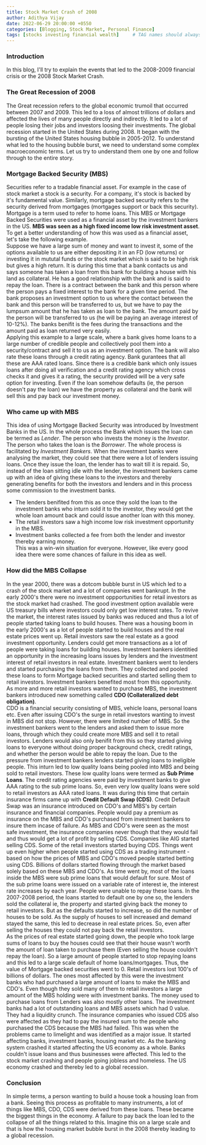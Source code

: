 ```yaml
---
title: Stock Market Crash of 2008
author: Adithya Vijay
date: 2022-06-29 20:00:00 +0550
categories: [Blogging, Stock Market, Personal Finance]
tags: [stocks investing financial wealth]     # TAG names should always be lowercase
---
```


### Introduction
In this blog, I'll try to explain the events that led to the 2008-2009 financial crisis or the 2008 Stock Market Crash.

### The Great Recession of 2008
The Great recession refers to the global economic trumoil that occurred between 2007 and 2009. This led to a loss of almost trillions of dollars and affected the lives of many people directly and indirectly. It led to a lot of people losing their jobs and investors loosing their investments. The global recession started in the United States during 2008. It began with the bursting of the United States housing bubble in 2005-2012. To understand what led to the housing bubble burst, we need to understand some complex macroeconomic terms. Let us try to understand them one by one and follow through to the entire story.

### Mortgage Backed Security (MBS)
Securities refer to a tradable financial asset. For example in the case of stock market a stock is a security. For a company, it's stock is backed by it's fundamental value. Similarly, mortgage backed security refers to the security derived from mortgages (mortgages support or back this security). Mortgage is a term used to refer to home loans. This MBS or Mortgage Backed Securities were used as a financial asset by the investment bankers in the US. **MBS was seen as a high fixed income low risk investment asset**. To get a better understanding of how this was used as a financial asset, let's take the following example.  
Suppose we have a large sum of money and want to invest it, some of the options available to us are either depositing it in an FD (low returns) or investing it in mututal funds or the stock market which is said to be high risk but gives a high return. It is during this time that a bank contacts us and says someone has taken a loan from this bank for building a house with his land as collateral. He has a good relationship with the bank and is said to repay the loan. There is a contract between the bank and this person where the person pays a fixed interest to the bank for a given time period. The bank proposes an investment option to us where the contact between the bank and this person will be transferred to us, but we have to pay the lumpsum amount that he has taken as loan to the bank. The amount paid by the person will be transferred to us (he will be paying an average interest of 10-12%). The banks benifit is the fees during the transactions and the amount paid as loan returned very easily.  
Applying this example to a large scale, where a bank gives home loans to a large number of credible people and collectively pool them into a security/contract and sell it to us as an investment option. The bank will also rate these loans through a credit rating agency. Bank gurantees that all these are AAA rated loans. Since there is a credible bank which only issues loans after doing all verification and a credit rating agency which cross checks it and gives it a rating, the security provided will be a very safe option for investing. Even if the loan somehow defaults (ie, the person doesn't pay the loan) we have the property as collateral and the bank will sell this and pay back our investment money.

### Who came up with MBS
This idea of using Mortgage Backed Security was introduced by Investment Banks in the US. In the whole process the Bank which issues the loan can be termed as *Lender*. The person who invests the money is the *Investor*. The person who takes the loan is the *Borrower*. The whole process is facilitated by *Investment Bankers*. When the investment banks were analysing the market, they could see that there were a lot of lenders issuing loans. Once they issue the loan, the lender has to wait till it is repaid. So, instead of the loan sitting idle with the lender, the investment bankers came up with an idea of giving these loans to the investors and thereby generating benefits for both the investors and lenders and in this process some commission to the investment banks.  
- The lenders benifited from this as once they sold the loan to the investment banks who inturn sold it to the investor, they would get the whole loan amount back and could issue another loan with this money.  
- The retail investors saw a high income low risk investment opportunity in the MBS.  
- Investment banks collected a fee from both the lender and investor thereby earning money.  
This was a win-win situation for everyone. However, like every good idea there were some chances of failure in this idea as well.

### How did the MBS Collapse
In the year 2000, there was a dotcom bubble burst in US which led to a crash of the stock market and a lot of companies went bankrupt. In the early 2000's there were no investment oppportunities for retail investors as the stock market had crashed. The good investment option available were US treasury bills where investors could only get low interest rates. To revive the market, the interest rates issued by banks was reduced and thus a lot of people started taking loans to build houses. There was a housing boom in the early 2000's as a lot of people started to build houses and the real estate prices went up. Retail investors saw the real estate as a good investment opportunity. Lenders could get more transactions as a lot of people were taking loans for building houses. Investment bankers identitied an opportunity in the increasing loans issues by lenders and the investment interest of retail investors in real estate. Investment bankers went to lenders and started purchasing the loans from them. They collected and pooled these loans to form Mortgage backed securities and started selling them to retail investors. Investment bankers benefited most from this opportunity. As more and more retail investors wanted to purchase MBS, the investment bankers introduced new something called **CDO (Collateralized debt obligation)**.  
CDO is a financial security consisting of MBS, vehicle loans, personal loans etc. Even after issuing CDO's the surge in retail investors wanting to invest in MBS did not stop. However, there were limited number of MBS. So the investment bankers went to the lenders and asked them to issue more loans, through which they could create more MBS and sell it to retail investors. Lenders would also only benifit from this so they started giving loans to everyone without doing proper background check, credit ratings, and whether the person would be able to repay the loan. Due to the pressure from investment bankers lenders started giving loans to ineligible people. This inturn led to low quality loans being pooled into MBS and being sold to retail investors. These low quality loans were termed as **Sub Prime Loans**. The credit rating agencies were paid by investment banks to give AAA rating to the sub prime loans. So, even very low quality loans were sold to retail investors as AAA rated loans. It was during this time that certain insurance firms came up with **Credit Default Swap (CDS)**. Credit Default Swap was an insurance introduced on CDO's and MBS's by certain insurance and financial companies. People would pay a premium as insurance on the MBS and CDO's purchased from investment bankers to insure them incase of failure. As MBS and CDO's were seen as the most safe investment, the insurance companies never though that they would fail and thus would get a lot of profit by selling CDS. Companies like AIG started selling CDS. Some of the retail investors started buying CDS. Things went up even higher when people started using CDS as a trading instrument - based on how the prices of MBS and CDO's moved people started betting using CDS. Billions of dollars started flowing through the market based solely based on these MBS and CDO's. As time went by, most of the loans inside the MBS were sub prime loans that would default for sure. Most of the sub prime loans were issued on a variable rate of interest ie, the interest rate increases by each year. People were unable to repay these loans. In the 2007-2008 period, the loans started to default one by one so, the lenders sold the collateral ie, the property and started giving back the money to retail investors. But as the defaults started to increase, so did the number of houses to be sold. As the supply of houses to sell increased and demand stayed the same, this led to decrease in real estate prices. So, even after selling the houses they could not pay back the retail investors.  
As the prices of real estate started going down, the people who took large sums of loans to buy the houses could see that their house wasn't worth the amount of loan taken to purchase them (Even selling the house couldn't repay the loan). So a large amount of people started to stop repaying loans and this led to a large scale default of home loans/mortgages. Thus, the value of Mortgage backed securities went to 0. Retail investors lost 100's of billions of dollars. The ones most affected by this were the investment banks who had purchased a large amount of loans to make the MBS and CDO's. Even though they sold many of them to retail investors a large amount of the MBS holding were with investment banks. The money used to purchase loans from Lenders was also mostly other loans. The investment banks had a lot of outstanding loans and MBS assets which had 0 value. They had a liquidity crunch. The insurance companies who issued CDS also were affected as they had to pay the insured sum to the people who purchased the CDS because the MBS had failed. This was when the problems came to limelight and was identified as a major issue. It started affecting banks, investment banks, housing market etc. As the banking system crashed it started affecting the US economy as a whole. Banks couldn't issue loans and thus businesses were affected. This led to the stock market crashing and people going jobless and homeless. The US economy crashed and thereby led to a global recession.  

### Conclusion
In simple terms, a person wanting to build a house took a housing loan from a bank. Seeing this process as profitable to many instruments, a lot of things like MBS, CDO, CDS were derived from these loans. These became the biggest things in the economy. A failure to pay back the loan led to the collapse of all the things related to this. Imagine this on a large scale and that is how the housing market bubble burst in the 2008 thereby leading to a global recession.
